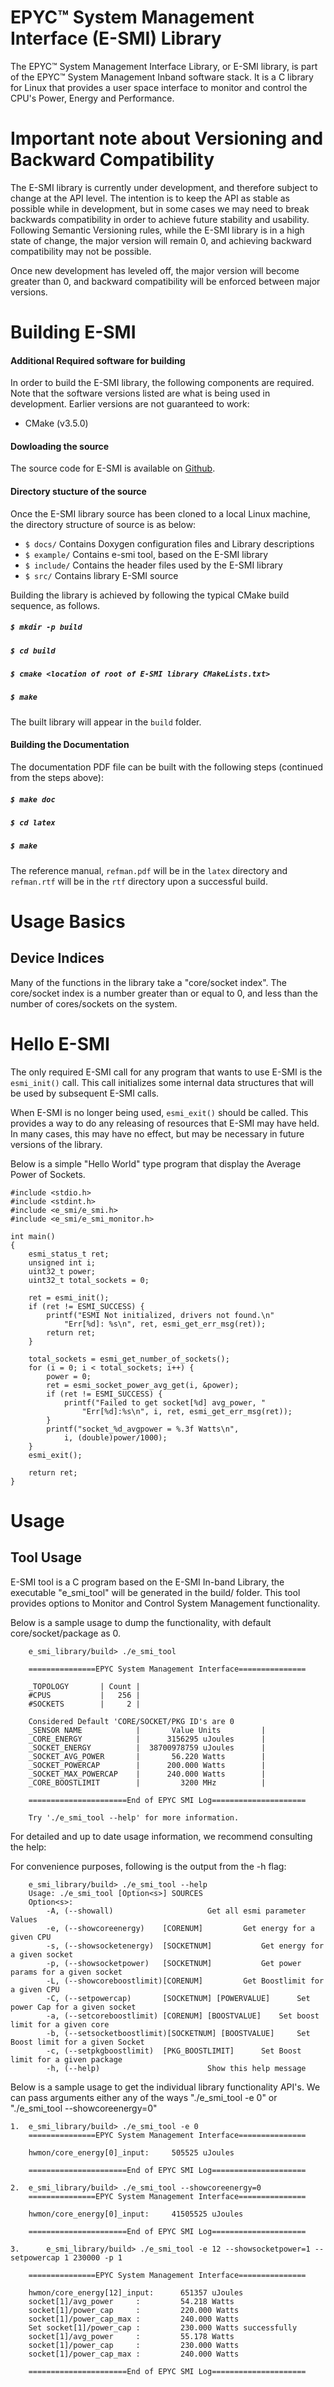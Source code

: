
# EPYC™ System Management Interface (E-SMI) Library

The EPYC™ System Management Interface Library, or E-SMI library, is part of the EPYC™ System Management Inband software stack. It is a C library for Linux that provides a user space interface to monitor and control the CPU's Power, Energy and Performance.

# Important note about Versioning and Backward Compatibility
The E-SMI library is currently under development, and therefore subject to change at the API level. The intention is to keep the API as stable as possible while in development, but in some cases we may need to break backwards compatibility in order to achieve future stability and usability. Following Semantic Versioning rules, while the E-SMI library is in a high state of change, the major version will remain 0, and achieving backward compatibility may not be possible.

Once new development has leveled off, the major version will become greater than 0, and backward compatibility will be enforced between major versions.

# Building E-SMI

#### Additional Required software for building
In order to build the E-SMI library, the following components are required. Note that the software versions listed are what is being used in development. Earlier versions are not guaranteed to work:
* CMake (v3.5.0)

#### Dowloading the source
The source code for E-SMI is available on [Github](https://github.com/amd/esmi_library).

#### Directory stucture of the source
Once the E-SMI library source has been cloned to a local Linux machine, the directory structure of source is as below:
* `$ docs/` Contains Doxygen configuration files and Library descriptions
* `$ example/` Contains e-smi tool, based on the E-SMI library
* `$ include/` Contains the header files used by the E-SMI library
* `$ src/` Contains library E-SMI source

Building the library is achieved by following the typical CMake build sequence, as follows.
##### ```$ mkdir -p build```
##### ```$ cd build```
##### ```$ cmake <location of root of E-SMI library CMakeLists.txt>```
##### ```$ make```
The built library will appear in the `build` folder.

#### Building the Documentation
The documentation PDF file can be built with the following steps (continued from the steps above):
##### ```$ make doc```
##### ```$ cd latex```
##### ```$ make```
The reference manual, `refman.pdf` will be in the `latex` directory and `refman.rtf` will be in the `rtf` directory upon a successful build.

# Usage Basics
## Device Indices
Many of the functions in the library take a "core/socket index". The core/socket index is a number greater than or equal to 0, and less than the number of cores/sockets on the system.

# Hello E-SMI
The only required E-SMI call for any program that wants to use E-SMI is the `esmi_init()` call. This call initializes some internal data structures that will be used by subsequent E-SMI calls.

When E-SMI is no longer being used, `esmi_exit()` should be called. This provides a way to do any releasing of resources that E-SMI may have held. In many cases, this may have no effect, but may be necessary in future versions of the library.

Below is a simple "Hello World" type program that display the Average Power of Sockets.

```
#include <stdio.h>
#include <stdint.h>
#include <e_smi/e_smi.h>
#include <e_smi/e_smi_monitor.h>

int main()
{
	esmi_status_t ret;
	unsigned int i;
	uint32_t power;
	uint32_t total_sockets = 0;

	ret = esmi_init();
	if (ret != ESMI_SUCCESS) {
		printf("ESMI Not initialized, drivers not found.\n"
			"Err[%d]: %s\n", ret, esmi_get_err_msg(ret));
		return ret;
	}

	total_sockets = esmi_get_number_of_sockets();
	for (i = 0; i < total_sockets; i++) {
		power = 0;
		ret = esmi_socket_power_avg_get(i, &power);
		if (ret != ESMI_SUCCESS) {
			printf("Failed to get socket[%d] avg_power, "
				"Err[%d]:%s\n", i, ret, esmi_get_err_msg(ret));
		}
		printf("socket_%d_avgpower = %.3f Watts\n",
			i, (double)power/1000);
	}
	esmi_exit();

	return ret;
}
```
# Usage
## Tool Usage
E-SMI tool is a C program based on the E-SMI In-band Library, the executable "e_smi_tool" will be generated in the build/ folder.
This tool provides options to Monitor and Control System Management functionality.

Below is a sample usage to dump the functionality, with default core/socket/package as 0.
```
	e_smi_library/build> ./e_smi_tool

	===============EPYC System Management Interface===============

	_TOPOLOGY       | Count |
	#CPUS           |   256 |
	#SOCKETS        |     2 |

	Considered Default 'CORE/SOCKET/PKG ID's are 0
	_SENSOR NAME            |       Value Units         |
	_CORE_ENERGY            |      3156295 uJoules      |
	_SOCKET_ENERGY          |  38700978759 uJoules      |
	_SOCKET_AVG_POWER       |       56.220 Watts        |
	_SOCKET_POWERCAP        |      200.000 Watts        |
	_SOCKET_MAX_POWERCAP    |      240.000 Watts        |
	_CORE_BOOSTLIMIT        |         3200 MHz          |

	======================End of EPYC SMI Log=====================

	Try './e_smi_tool --help' for more information.
```

For detailed and up to date usage information, we recommend consulting the help:

For convenience purposes, following is the output from the -h flag:
```
	e_smi_library/build> ./e_smi_tool --help
	Usage: ./e_smi_tool [Option<s>] SOURCES
	Option<s>:
		-A, (--showall)						Get all esmi parameter Values
		-e, (--showcoreenergy)    [CORENUM]			Get energy for a given CPU
		-s, (--showsocketenergy)  [SOCKETNUM]			Get energy for a given socket
		-p, (--showsocketpower)   [SOCKETNUM]			Get power params for a given socket
		-L, (--showcoreboostlimit)[CORENUM]			Get Boostlimit for a given CPU
		-C, (--setpowercap)       [SOCKETNUM] [POWERVALUE]      Set power Cap for a given socket
		-a, (--setcoreboostlimit) [CORENUM] [BOOSTVALUE]	Set boost limit for a given core
		-b, (--setsocketboostlimit)[SOCKETNUM] [BOOSTVALUE]     Set Boost limit for a given Socket
		-c, (--setpkgboostlimit)  [PKG_BOOSTLIMIT]		Set Boost limit for a given package
		-h, (--help)						Show this help message
```

Below is a sample usage to get the individual library functionality API's.
We can pass arguments either any of the ways "./e_smi_tool -e 0" or "./e_smi_tool --showcoreenergy=0"
```
1.	e_smi_library/build> ./e_smi_tool -e 0
	===============EPYC System Management Interface===============

	hwmon/core_energy[0]_input:     505525 uJoules

	======================End of EPYC SMI Log=====================

2.	e_smi_library/build> ./e_smi_tool --showcoreenergy=0
	===============EPYC System Management Interface===============

	hwmon/core_energy[0]_input:     41505525 uJoules

	======================End of EPYC SMI Log=====================

3.      e_smi_library/build> ./e_smi_tool -e 12 --showsocketpower=1 --setpowercap 1 230000 -p 1

	===============EPYC System Management Interface===============

	hwmon/core_energy[12]_input:      651357 uJoules
	socket[1]/avg_power     :         54.218 Watts
	socket[1]/power_cap     :         220.000 Watts
	socket[1]/power_cap_max :         240.000 Watts
	Set socket[1]/power_cap :         230.000 Watts successfully
	socket[1]/avg_power     :         55.178 Watts
	socket[1]/power_cap     :         230.000 Watts
	socket[1]/power_cap_max :         240.000 Watts

	======================End of EPYC SMI Log=====================
```
